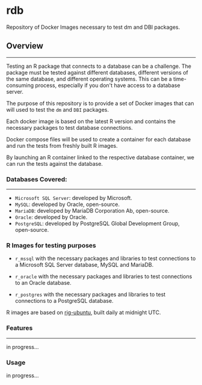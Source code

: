 # rdb

Repository of Docker Images necessary to test dm and DBI packages.

## Overview

------------------------------------------------------------------------

Testing an R package that connects to a database can be a challenge. The package must be tested against different databases, different versions of the same database, and different operating systems. This can be a time-consuming process, especially if you don't have access to a database server.

The purpose of this repository is to provide a set of Docker images that can will used to test the `dm` and `DBI` packages. 

Each docker image is based on the latest R version and contains the necessary packages to test database connections.

Docker compose files will be used to create a container for each database and run the tests from freshly built R images.

By launching an R container linked to the respective database container, we can run the tests against the database.

### Databases Covered:

------------------------------------------------------------------------

- `Microsoft SQL Server`: developed by Microsoft.
- `MySQL`: developed by Oracle, open-source.
- `MariaDB`: developed by MariaDB Corporation Ab, open-source.
- `Oracle`: developed by Oracle.
- `PostgreSQL`: developed by PostgreSQL Global Development Group, open-source.


### R Images for testing purposes

-   `r_mssql` with the necessary packages and libraries to test connections to a Microsoft SQL Server database, MySQL and MariaDB.

-   `r_oracle` with the necessary packages and libraries to test connections to an Oracle database.

-   `r_postgres` with the necessary packages and libraries to test connections to a PostgreSQL database.

R images are based on [rig-ubuntu](https://github.com/cynkra/rig-ubuntu/pkgs/container/rig-ubuntu), built daily at midnight UTC.

### Features

------------------------------------------------------------------------

in progress...


### Usage

in progress...


